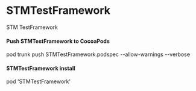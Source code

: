 # STMTestFramework
STM TestFramework

#### Push STMTestFramework to CocoaPods
pod trunk push STMTestFramework.podspec --allow-warnings --verbose

#### STMTestFramework install
pod 'STMTestFramework'
